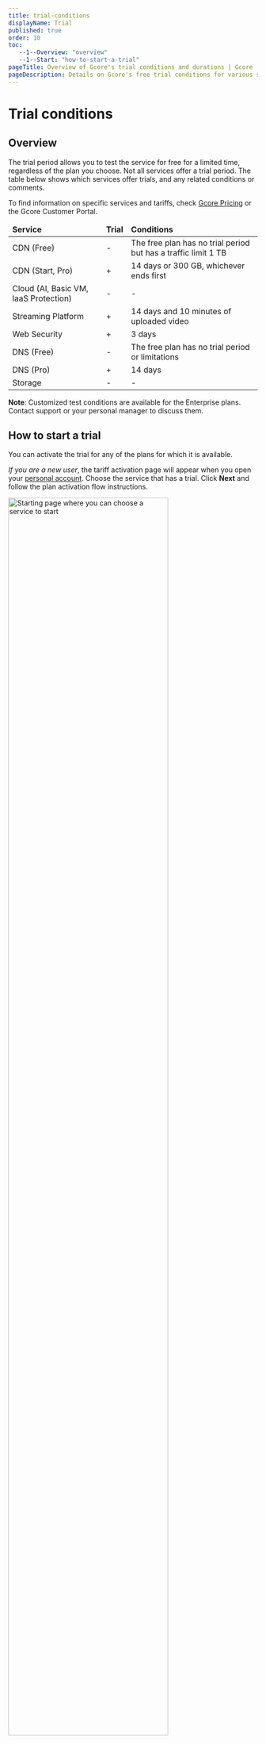 ```yaml
---
title: trial-conditions
displayName: Trial
published: true
order: 10
toc:
   --1--Overview: "overview"
   --1--Start: "how-to-start-a-trial"
pageTitle: Overview of Gcore's trial conditions and durations | Gcore
pageDescription: Details on Gcore's free trial conditions for various services, how to start it, and where to monitor your trial status.
---
```

# Trial conditions

## Overview

The trial period allows you to test the service for free for a limited time, regardless of the plan you choose. Not all services offer a trial period. The table below shows which services offer trials, and any related conditions or comments.

To find information on specific services and tariffs, check <a href="https://gcore.com/pricing/edge-network" target="_blank">Gcore Pricing</a> or the Gcore Customer Portal.

<table>
<thead>
<tr>
<td style="text-align: left"><b>Service</b></td>
<td style="text-align: left"><b>Trial</b></td>
<td style="text-align: left"><b>Conditions</b></td>
</tr>
</thead>
<tbody>
<tr>
<td style="text-align: left">CDN (Free)</td>
<td style="text-align: left">-</td>
<td style="text-align: left">The free plan has no trial period but has a traffic limit 1 TB</td>
</tr>
<tr>
<td style="text-align: left">CDN (Start, Pro)</td>
<td style="text-align: left">+</td>
<td style="text-align: left">14 days or 300 GB, whichever ends first</td>
</tr>
<tr>
<td style="text-align: left">Cloud (AI, Basic VM, IaaS Protection)</td>
<td style="text-align: left">-</td>
<td style="text-align: left">-</td>
</tr>
<tr>
<td style="text-align: left">Streaming Platform</td>
<td style="text-align: left">+</td>
<td style="text-align: left">14 days and 10 minutes of uploaded video</td>
</tr>
<tr>
<td style="text-align: left">Web Security</td>
<td style="text-align: left">+</td>
<td style="text-align: left">3 days</td>
</tr>
<tr>
<td style="text-align: left">DNS (Free)</td>
<td style="text-align: left">-</td>
<td style="text-align: left">The free plan has no trial period or limitations</td>
</tr>
<tr>
<td style="text-align: left">DNS (Pro)</td>
<td style="text-align: left">+</td>
<td style="text-align: left">14 days</td>
</tr>
<tr>
<td style="text-align: left">Storage</td>
<td style="text-align: left">-</td>
<td style="text-align: left">-</td>
</tr>
</tbody>
</table>

**Note**: Сustomized test conditions are available for the Enterprise plans. Contact support or your personal manager to discuss them.

## How to start a trial

You can activate the trial for any of the plans for which it is available.

*If you are a new user*, the tariff activation page will appear when you open your <a href="https://accounts.gcore.com/reports/dashboard" target="_blank">personal account</a>. Choose the service that has a trial. Click **Next** and follow the plan activation flow instructions.

<img src="https://assets.gcore.pro/docs/account-settings/billing/trial/trial-10.png" alt="Starting page where you can choose a service to start" width="80%">

*If you already have some services activated*, tariff plan activation (and trial if it exists) will be on the <a href="https://accounts.gcore.com/billing/services" target="_blank">Services</a> Billing page. Click **Activate service** and follow the instructions. 

<img src="https://assets.gcore.pro/docs/account-settings/billing/trial/trial-20.png" alt="Services page where you can also start a trial" width="80%">

You can also activate the plan by choosing the relevant service in the left navigation menu.

That’s it! We will send you an email at the beginning of the trial and two days before the end of the trial.

Contact support (support@gcore.com or chat) or your manager to extend the trial duration or add GB.

<alert-element type="info" title="Info">
 
The flow differs for some services (e.g., IaaS Protection). Follow the recommendations from the Gcore Customer Portal to activate the service.
 
</alert-element>
